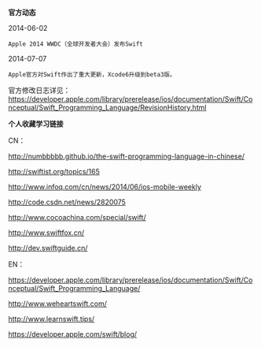 **官方动态**

2014-06-02

	Apple 2014 WWDC（全球开发者大会）发布Swift

2014-07-07

	Apple官方对Swift作出了重大更新，Xcode6升级到beta3版。

官方修改日志详见：<a href="https://developer.apple.com/library/prerelease/ios/documentation/Swift/Conceptual/Swift_Programming_Language/RevisionHistory.html">https://developer.apple.com/library/prerelease/ios/documentation/Swift/Conceptual/Swift_Programming_Language/RevisionHistory.html</a>


**个人收藏学习链接**

CN：

<a href="http://numbbbbb.github.io/the-swift-programming-language-in-chinese/">http://numbbbbb.github.io/the-swift-programming-language-in-chinese/</a>

<a href="http://swiftist.org/topics/165">http://swiftist.org/topics/165</a>

<a href="http://www.infoq.com/cn/news/2014/06/ios-mobile-weekly">http://www.infoq.com/cn/news/2014/06/ios-mobile-weekly</a>

<a href="http://code.csdn.net/news/2820075">http://code.csdn.net/news/2820075</a>

<a href="http://www.cocoachina.com/special/swift/">http://www.cocoachina.com/special/swift/</a>

<a href="http://www.swiftfox.cn/">http://www.swiftfox.cn/</a>

<a href="http://dev.swiftguide.cn/">http://dev.swiftguide.cn/</a>

EN：

<a href="https://developer.apple.com/library/prerelease/ios/documentation/Swift/Conceptual/Swift_Programming_Language/">https://developer.apple.com/library/prerelease/ios/documentation/Swift/Conceptual/Swift_Programming_Language/</a>

<a href="http://www.weheartswift.com/">http://www.weheartswift.com/</a>

<a href="http://www.learnswift.tips">http://www.learnswift.tips/</a>

<a href="https://developer.apple.com/swift/blog/">https://developer.apple.com/swift/blog/</a>
